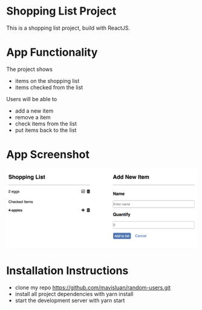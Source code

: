 # Shopping List Project 

This is a shopping list project, build with ReactJS. 


# App Functionality

The project shows
- items on the shopping list
- items checked from the list

Users will be able to 
- add a new item
- remove a item
- check items from the list 
- put items back to the list


# App Screenshot

![](src/screenshot.png)


# Installation Instructions
- clone my repo https://github.com/mavisluan/random-users.git
- install all project dependencies with yarn install
- start the development server with yarn start